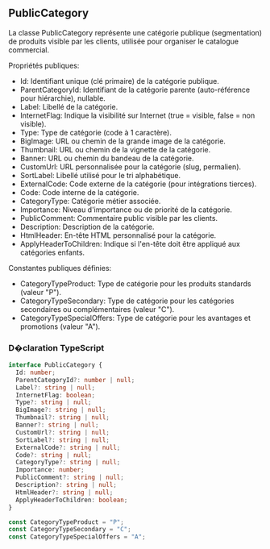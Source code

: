 ﻿## PublicCategory

La classe PublicCategory représente une catégorie publique (segmentation) de produits visible par les clients, utilisée pour organiser le catalogue commercial.

Propriétés publiques:
- Id: Identifiant unique (clé primaire) de la catégorie publique.
- ParentCategoryId: Identifiant de la catégorie parente (auto-référence pour hiérarchie), nullable.
- Label: Libellé de la catégorie.
- InternetFlag: Indique la visibilité sur Internet (true = visible, false = non visible).
- Type: Type de catégorie (code à 1 caractère).
- BigImage: URL ou chemin de la grande image de la catégorie.
- Thumbnail: URL ou chemin de la vignette de la catégorie.
- Banner: URL ou chemin du bandeau de la catégorie.
- CustomUrl: URL personnalisée pour la catégorie (slug, permalien).
- SortLabel: Libellé utilisé pour le tri alphabétique.
- ExternalCode: Code externe de la catégorie (pour intégrations tierces).
- Code: Code interne de la catégorie.
- CategoryType: Catégorie métier associée.
- Importance: Niveau d'importance ou de priorité de la catégorie.
- PublicComment: Commentaire public visible par les clients.
- Description: Description de la catégorie.
- HtmlHeader: En-tête HTML personnalisé pour la catégorie.
- ApplyHeaderToChildren: Indique si l'en-tête doit être appliqué aux catégories enfants.

Constantes publiques définies:
- CategoryTypeProduct: Type de catégorie pour les produits standards (valeur "P").
- CategoryTypeSecondary: Type de catégorie pour les catégories secondaires ou complémentaires (valeur "C").
- CategoryTypeSpecialOffers: Type de catégorie pour les avantages et promotions (valeur "A").

### D�claration TypeScript
```typescript
interface PublicCategory {
  Id: number;
  ParentCategoryId?: number | null;
  Label?: string | null;
  InternetFlag: boolean;
  Type?: string | null;
  BigImage?: string | null;
  Thumbnail?: string | null;
  Banner?: string | null;
  CustomUrl?: string | null;
  SortLabel?: string | null;
  ExternalCode?: string | null;
  Code?: string | null;
  CategoryType?: string | null;
  Importance: number;
  PublicComment?: string | null;
  Description?: string | null;
  HtmlHeader?: string | null;
  ApplyHeaderToChildren: boolean;
}

const CategoryTypeProduct = "P";
const CategoryTypeSecondary = "C";
const CategoryTypeSpecialOffers = "A";
```